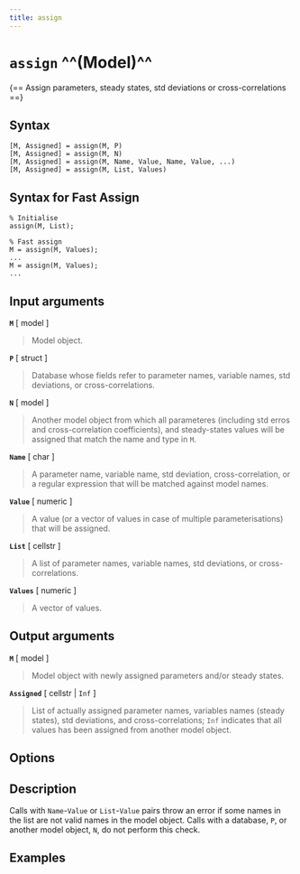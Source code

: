 ```yaml
---
title: assign
---
```


# `assign` ^^(Model)^^

{== Assign parameters, steady states, std deviations or cross-correlations ==}


## Syntax 

    [M, Assigned] = assign(M, P)
    [M, Assigned] = assign(M, N)
    [M, Assigned] = assign(M, Name, Value, Name, Value, ...)
    [M, Assigned] = assign(M, List, Values)

## Syntax for Fast Assign

    % Initialise
    assign(M, List);

    % Fast assign
    M = assign(M, Values);
    ...
    M = assign(M, Values);
    ...


## Input arguments 

__`M`__ [ model ]
> 
> Model object.
> 

__`P`__ [ struct ] 
> 
> Database whose fields refer to parameter
> names, variable names, std deviations, or cross-correlations.
> 

__`N`__ [ model ] 
> 
> Another model object from which all parameteres
> (including std erros and cross-correlation coefficients), and
> steady-states values will be assigned that match the name and type in
> `M`.
> 

__`Name`__ [ char ]
> 
> A parameter name, variable name, std
> deviation, cross-correlation, or a regular expression that will be
> matched against model names.
> 

__`Value`__ [ numeric ] 
> 
> A value (or a vector of values in case of
> multiple parameterisations) that will be assigned.
> 

__`List`__ [ cellstr ]
> 
> A list of parameter names, variable names, std
> deviations, or cross-correlations.
> 

__`Values`__ [ numeric ]
> 
> A vector of values.
> 

## Output arguments 

__`M`__ [ model ]
> 
> Model object with newly assigned parameters and/or
> steady states.
> 

__`Assigned`__ [ cellstr | `Inf` ] 
>  
> List of actually assigned parameter
> names, variables names (steady states), std deviations, and
> cross-correlations; `Inf` indicates that all values has been assigned
> from another model object.
> 


## Options 



## Description 


Calls with `Name`-`Value` or `List`-`Value` pairs throw an error if some
names in the list are not valid names in the model object. Calls with a
database, `P`, or another model object, `N`, do not perform this check.



## Examples


